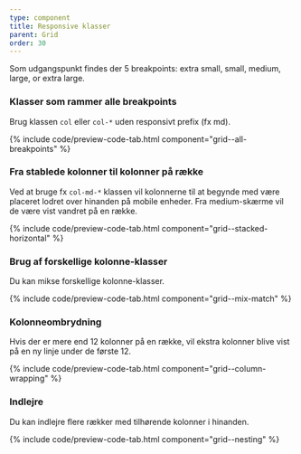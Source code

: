 ```yaml
---
type: component
title: Responsive klasser
parent: Grid
order: 30
---
```


Som udgangspunkt findes der 5 breakpoints: extra small, small, medium, large, or extra large.

### Klasser som rammer alle breakpoints

Brug klassen `col` eller `col-*` uden responsivt prefix (fx md).

{% include code/preview-code-tab.html component="grid--all-breakpoints" %}

### Fra stablede kolonner til kolonner på række

Ved at bruge fx `col-md-*` klassen vil kolonnerne til at begynde med være placeret lodret over hinanden på mobile enheder. Fra medium-skærme vil de være vist vandret på en række.

{% include code/preview-code-tab.html component="grid--stacked-horizontal" %}

### Brug af forskellige kolonne-klasser

Du kan mikse forskellige kolonne-klasser.

{% include code/preview-code-tab.html component="grid--mix-match" %}

### Kolonneombrydning

Hvis der er mere end 12 kolonner på en række, vil ekstra kolonner blive vist på en ny linje under de første 12.

{% include code/preview-code-tab.html component="grid--column-wrapping" %}

### Indlejre

Du kan indlejre flere rækker med tilhørende kolonner i hinanden.

{% include code/preview-code-tab.html component="grid--nesting" %}

